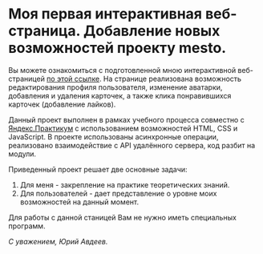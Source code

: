 # Моя первая интерактивная веб-страница. Добавление новых возможностей проекту mesto.

Вы можете ознакомиться c подготовленной мною интерактивной веб-страницей [по этой ссылке](https://yuryavdeev.github.io/mesto). На странице реализована возможность редактирования профиля пользователя, изменение аватарки, добавления и удаления карточек, а также клика понравившихся карточек (добавление лайков).

Данный проект выполнен в рамках учебного процесса совместно с [Яндекс.Практикум](https://praktikum.yandex.ru/) с использованием возможностей HTML, CSS и JavaScript. В проекте использованы асинхронные операции, реализовано взаимодействие с API удалённого сервера, код разбит на модули.
  
Приведенный проект решает две основные задачи:
1. Для меня - закрепление на практике теоретических знаний.
2. Для пользователей - дает представление о уровне моих возможностей на данный момент.

Для работы с данной станицей Вам не нужно иметь специальных программ.  

_С уважением, Юрий Авдеев._